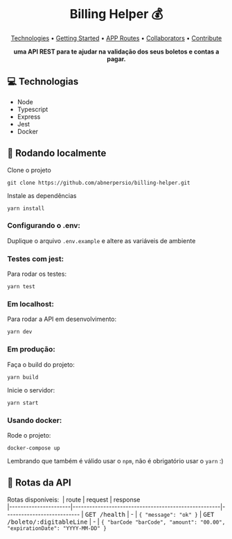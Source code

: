 <h1 align="center" style="font-weight: bold;">Billing Helper 💰</h1>

<p align="center">
 <a href="#tech">Technologies</a> • 
 <a href="#started">Getting Started</a> • 
  <a href="#routes">APP Routes</a> •
 <a href="#colab">Collaborators</a> •
 <a href="#contribute">Contribute</a>
</p>

<p align="center">
    <b>uma API REST para te ajudar na validação dos seus boletos e contas a pagar.</b>
</p>

<h2 id="technologies">💻 Technologias</h2>

- Node
- Typescript
- Express
- Jest
- Docker

<h2 id="started">🚀 Rodando localmente</h2>

Clone o projeto
```
git clone https://github.com/abnerpersio/billing-helper.git
```

Instale as dependências
```
yarn install
```

### Configurando o .env:

Duplique o arquivo `.env.example` e altere as variáveis de ambiente

### Testes com jest:

Para rodar os testes:
```
yarn test
```

### Em localhost:

Para rodar a API em desenvolvimento:
```
yarn dev
```

### Em produção:

Faça o build do projeto:
```
yarn build
```

Inicie o servidor:
```
yarn start
```

### Usando docker:

Rode o projeto:
```
docker-compose up
```


Lembrando que também é válido usar o `npm`, não é obrigatório usar o `yarn` :)


<h2 id="routes">📍 Rotas da API</h2>

Rotas disponíveis:
​
| route               | request    | response                                        
|----------------------|-----------------------------------------------------|---------------------------
| <kbd>GET /health</kbd>     | - | `{ "message": "ok" }`
| <kbd>GET /boleto/:digitableLine</kbd> | - | `{ "barCode "barCode", "amount": "00.00", "expirationDate": "YYYY-MM-DD" }`
